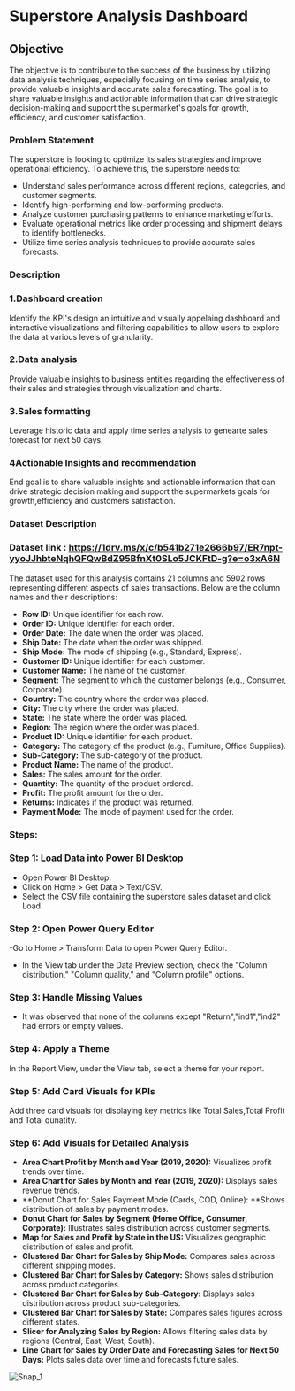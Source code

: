 
# Superstore Analysis Dashboard

## Objective

The objective is to contribute to the success of the business by utilizing data analysis techniques, especially focusing on time series analysis, to provide valuable insights and accurate sales forecasting. The goal is to share valuable insights and actionable information that can drive strategic decision-making and support the supermarket's goals for growth, efficiency, and customer satisfaction.


### Problem Statement
The superstore is looking to optimize its sales strategies and improve operational efficiency. To achieve this, the superstore needs to:
- Understand sales performance across different regions, categories, and customer segments.
- Identify high-performing and low-performing products.
- Analyze customer purchasing patterns to enhance marketing efforts.
- Evaluate operational metrics like order processing and shipment delays to identify bottlenecks.
- Utilize time series analysis techniques to provide accurate sales forecasts.

 ### Description
 ### 1.Dashboard creation
 Identify the KPI's design an intuitive and visually appelaing dashboard and interactive visualizations and filtering capabilities to allow users to explore the data at various levels of granularity.
 ### 2.Data analysis
 Provide valuable insights to business entities regarding the effectiveness of their sales and strategies through visualization and charts.
 ### 3.Sales formatting
 Leverage historic data and apply time series analysis to genearte sales forecast for next 50 days.
 ### 4Actionable Insights and recommendation
 End goal is to share valuable insights and actionable information that can drive strategic decision making and support the supermarkets goals for growth,efficiency and customers satisfaction.
 ### Dataset Description
 ### Dataset link : https://1drv.ms/x/c/b541b271e2666b97/ER7npt-yyoJJhbteNqhQFQwBdZ95BfnXt0SLo5JCKFtD-g?e=o3xA6N
 The dataset used for this analysis contains 21 columns and 5902 rows representing different aspects of sales transactions. Below are the column names and their descriptions:
- **Row ID:** Unique identifier for each row.
- **Order ID:** Unique identifier for each order.
- **Order Date:** The date when the order was placed.
- **Ship Date:** The date when the order was shipped.
- **Ship Mode:** The mode of shipping (e.g., Standard, Express).
- **Customer ID:** Unique identifier for each customer.
- **Customer Name:** The name of the customer.
- **Segment:** The segment to which the customer belongs (e.g., Consumer, Corporate).
- **Country:** The country where the order was placed.
- **City:** The city where the order was placed.
- **State:** The state where the order was placed.
- **Region:** The region where the order was placed.
- **Product ID:** Unique identifier for each product.
- **Category:** The category of the product (e.g., Furniture, Office Supplies).
- **Sub-Category:** The sub-category of the product.
- **Product Name:** The name of the product.
- **Sales:** The sales amount for the order.
- **Quantity:** The quantity of the product ordered.
- **Profit:** The profit amount for the order.
- **Returns:** Indicates if the product was returned.
- **Payment Mode:** The mode of payment used for the order.
### Steps:
### Step 1: Load Data into Power BI Desktop
- Open Power BI Desktop.
- Click on Home > Get Data > Text/CSV.
- Select the CSV file containing the superstore sales dataset and click Load.
### Step 2: Open Power Query Editor
-Go to Home > Transform Data to open Power Query Editor.
- In the View tab under the Data Preview section, check the "Column distribution," "Column quality," and "Column profile" options.
### Step 3: Handle Missing Values
- It was observed that none of the columns except "Return","ind1","ind2" had errors or empty values.
### Step 4: Apply a Theme
In the Report View, under the View tab, select a theme for your report.
### Step 5: Add Card Visuals for KPIs
Add three card visuals for displaying key metrics like Total Sales,Total Profit and Total qunatity.
### Step 6: Add Visuals for Detailed Analysis
- **Area Chart Profit by Month and Year (2019, 2020):** Visualizes profit trends over time.
- **Area Chart for Sales by Month and Year (2019, 2020):** Displays sales revenue trends.
- **Donut Chart for Sales Payment Mode (Cards, COD, Online): **Shows distribution of sales by payment modes.
- **Donut Chart for Sales by Segment (Home Office, Consumer, Corporate):** Illustrates sales distribution across customer segments.
- **Map for Sales and Profit by State in the US:** Visualizes geographic distribution of sales and profit.
- **Clustered Bar Chart for Sales by Ship Mode:** Compares sales across different shipping modes.
- **Clustered Bar Chart for Sales by Category:** Shows sales distribution across product categories.
- **Clustered Bar Chart for Sales by Sub-Category:** Displays sales distribution across product sub-categories.
- **Clustered Bar Chart for Sales by State:** Compares sales figures across different states.
- **Slicer for Analyzing Sales by Region:** Allows filtering sales data by regions (Central, East, West, South).
- **Line Chart for Sales by Order Date and Forecasting Sales for Next 50 Days:** Plots sales data over time and forecasts future sales.
  
 ![Snap_1](https://user-images.githubusercontent.com/102996550/174089602-ab834a6b-62ce-4b62-8922-a1d241ec240e.jpg)
